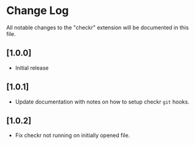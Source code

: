 # Change Log

All notable changes to the "checkr" extension will be documented in this file.

<!-- Check [Keep a Changelog](http://keepachangelog.com/) for recommendations on how to structure this file. -->

## [1.0.0]

- Initial release

## [1.0.1]

- Update documentation with notes on how to setup checkr `git` hooks.

## [1.0.2]

- Fix checkr not running on initially opened file.
